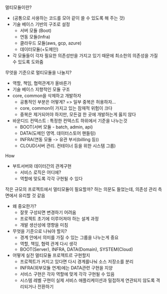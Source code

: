멀티모듈이란?
- (공통으로 사용하는 코드를 모아 같이 쓸 수 있도록 해 주는 것)
- 기술 베이스 기반의 구조로 설정
  - 서버 모듈 (Boot)
  - 연동 모듈(Infra)
  - 클라우드 모듈(aws, gcp, azure)
  - 데이터모듈(+도메인)
- 각 모듈들이 각자 필요한 의존성만을 가지고 있기 때문에 최소한의 의존성을 가질 수 있도록 도와줌

무엇을 기준으로 멀티모듈을 나눌지?
- 역할, 책임, 협력관계가 올바른가
- 기술 베이스 지향적인 모듈 구조
- core, common을 삭제하고 개발하자
  - 공통적인 부분은 어떻게? => 일부 중복은 허용하자...
  - core, common이 가지고 있는 잠재적 위험이 크다
  - 중복은 제거되어야 하지만, 모든걸 한 곳에 개발하는게 옳지 않다
- 바운디드 컨텍스트 : 특정한 컨텍스트 하위에서 기준을 나누는것
  - BOOT(서버 모듈 - batch, admin, api)
  - DATA(도메인 영역. 데이터스토어 핸들링)
  - INFRA(연동 모듈 -> 유관 부서(billing 등))
  - CLOUD(서버 관리. 컨테이너 등을 위한 시스템 그룹)

How
- 부트서버와 데이터간의 관계구현
  - 서비스 로직은 어디에?
  - 역할에 맞도록 각각 구현될 수 있다

작은 규모의 프로젝트에서 멀티모듈이 필요할까? 하는 의문도 들었는데, 의존성 관리 측면에서 유리할 것 같음


- 왜 중요한가?
  - 잘못 구성되면 변경하기 어려움
  - 프로젝트 초기에 이루어져야 하는 설계 과정
  - 개발 생산성에 영향을 미침
- 무엇을 기준으로 나눠야 할지?
  - 경계 안에서 의미를 가질 수 있는 그룹을 나누는게 중요
  - 역할, 책임, 협력 관계 다시 생각
  - BOOT(Server), INFRA, DATA(Domain), SYSTEM(Cloud)
- 어떻게 실전 멀티모듈 프로젝트르 구현할지
  - 프로젝트가 커지고 있다면 다시 경계를나눠 소스 저장소를 분리
  - INFRA(외부모듈 연계)에는 DATA관련 구현을 지양
  - 서비스 구현은 각자 역할에 맞게 각각 구현될 수 있음
  - 시스템 레벨 구현이 실제 서비스 애플리케이션과 밀접하게 연관되지 않도록 격리되거나 전환하기
